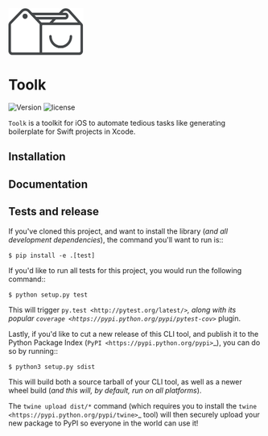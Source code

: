 <img src="github/logo@2x.png" alt="Toolk Logo" width="149" height="93" />

Toolk
============
![Version](https://img.shields.io/badge/Version-0.0.2-green.svg?style=flat)
![license](https://img.shields.io/github/license/mashape/apistatus.svg)

`Toolk` is a toolkit for iOS to automate tedious tasks like generating boilerplate for Swift projects in Xcode.

## Installation

## Documentation

## Tests and release
If you've cloned this project, and want to install the library (*and all
development dependencies*), the command you'll want to run is::

    $ pip install -e .[test]

If you'd like to run all tests for this project, you would run the following command::

    $ python setup.py test

This will trigger `py.test <http://pytest.org/latest/>`_, along with its popular
`coverage <https://pypi.python.org/pypi/pytest-cov>`_ plugin.

Lastly, if you'd like to cut a new release of this CLI tool, and publish it to
the Python Package Index (`PyPI <https://pypi.python.org/pypi>`_), you can do so
by running::

    $ python3 setup.py sdist

This will build both a source tarball of your CLI tool, as well as a newer wheel
build (*and this will, by default, run on all platforms*).

The ``twine upload dist/*`` command (which requires you to install the `twine
<https://pypi.python.org/pypi/twine>`_ tool) will then securely upload your
new package to PyPI so everyone in the world can use it!
